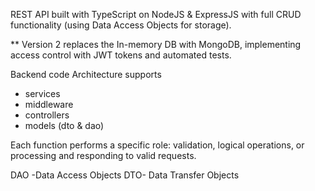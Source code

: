 REST API built with TypeScript on NodeJS & ExpressJS with full CRUD functionality (using Data Access Objects for storage). 

** Version 2 replaces the In-memory DB with MongoDB, implementing access control with JWT tokens and automated tests.

Backend code Architecture supports 
 - services
 - middleware
 - controllers
 - models (dto & dao) 

Each function performs a specific role: validation, logical operations, or processing and responding to  valid requests.

DAO -Data Access Objects
DTO- Data Transfer Objects
